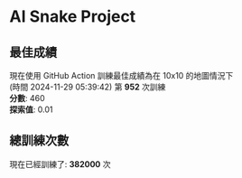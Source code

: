 
# AI Snake Project

## **最佳成績**
現在使用 GitHub Action 訓練最佳成績為在 10x10 的地圖情況下  
(時間 2024-11-29 05:39:42) 第 **952** 次訓練  
**分數**: 460  
**探索值**: 0.01

## 總訓練次數
現在已經訓練了: **382000** 次
